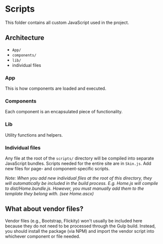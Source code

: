 # Scripts

This folder contains all custom JavaScript used in the project.

## Architecture

- `App/`
- `components/`
- `lib/`
- individual files

### App

This is how components are loaded and executed.

### Components

Each component is an encapsulated piece of functionality.

### Lib

Utility functions and helpers.

### Individual files

Any file at the root of the `scripts/` directory will be compiled into separate JavaScript bundles. Scripts needed for the entire site are in `Skin.js`. Add new files for page- and component-specific scripts.

_Note: When you add new individual files at the root of this directory, they will automatically be included in the build process. E.g. Home.js will compile to dist/Home.bundle.js. However, you must manually add them to the template they belong with. (see Home.ascx)_

## What about vendor files?

Vendor files (e.g., Bootstrap, Flickity) won't usually be included here because they do not need to be processed through the Gulp build. Instead, you should install the package (via NPM) and import the vendor script into whichever component or file needed.
